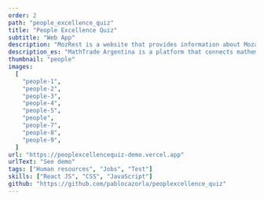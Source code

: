 ```yaml
---
order: 2
path: "people_excellence_quiz"
title: "People Excellence Quiz"
subtitle: "Web App"
description: "MozRest is a website that provides information about Mozart restaurants in Buenos Aires, Argentina."
description_es: "MathTrade Argentina is a platform that connects mathematicians with students from all over the world. We provide a platform where students can find mentors and teachers to help them with their mathematical studies."
thumbnail: "people"
images:
  [
    "people-1",
    "people-2",
    "people-3",
    "people-4",
    "people-5",
    "people",
    "people-7",
    "people-8",
    "people-9",
  ]
url: "https://peoplexcellencequiz-demo.vercel.app"
urlText: "See demo"
tags: ["Human resources", "Jobs", "Test"]
skills: ["React JS", "CSS", "JavaScript"]
github: "https://github.com/pablocazorla/peoplexcellence_quiz"
---
```


